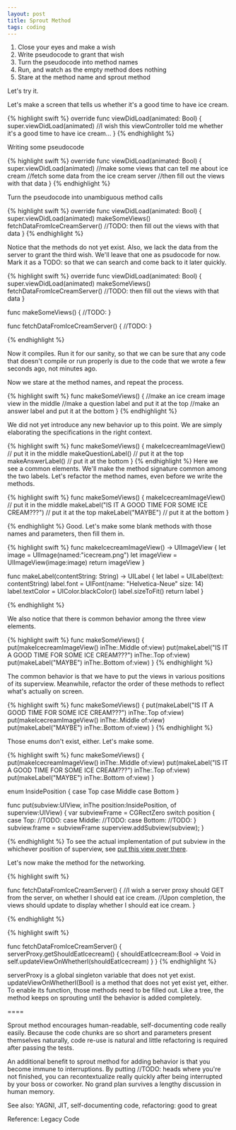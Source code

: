 ```yaml
---
layout: post
title: Sprout Method
tags: coding
---
```



1. Close your eyes and make a wish
2. Write pseudocode to grant that wish
3. Turn the pseudocode into method names
4. Run, and watch as the empty method does nothing
5. Stare at the method name and sprout method


Let's try it.

Let's make a screen that tells us whether it's a good time to have ice cream. 

{% highlight swift %}
override func viewDidLoad(animated: Bool) {
  super.viewDidLoad(animated)
  //I wish this viewController told me whether it's a good time to have ice cream...
}
{% endhighlight %}

Writing some pseudocode

{% highlight swift %}
override func viewDidLoad(animated: Bool) {
  super.viewDidLoad(animated)
  //make some views that can tell me about ice cream
  //fetch some data from the ice cream server
  //then fill out the views with that data
}
{% endhighlight %}

Turn the pseudocode into unambiguous method calls

{% highlight swift %}
override func viewDidLoad(animated: Bool) {
  super.viewDidLoad(animated)
  makeSomeViews()
  fetchDataFromIceCreamServer()
  //TODO: then fill out the views with that data
}
{% endhighlight %}

Notice that the methods do not yet exist. Also, we lack the data from the server to grant the third wish. We'll leave that one as psudocode for now. Mark it as a TODO: so that we can search and come back to it later quickly.

{% highlight swift %}
override func viewDidLoad(animated: Bool) {
  super.viewDidLoad(animated)
  makeSomeViews()
  fetchDataFromIceCreamServer()
  //TODO: then fill out the views with that data
}

func makeSomeViews() {
  //TODO:
}

func fetchDataFromIceCreamServer() {
  //TODO:
}

{% endhighlight %}

Now it compiles. Run it for our sanity, so that we can be sure that any code that doesn't compile or run properly is due to the code that we wrote a few seconds ago, not minutes ago.

Now we stare at the method names, and repeat the process.

{% highlight swift %}
func makeSomeViews() {
  //make an ice cream image view in the middle
  //make a question label and put it at the top
  //make an answer label and put it at the bottom
}
{% endhighlight %}

We did not yet introduce any new behavior up to this point. We are simply elaborating the specifications in the right context.

{% highlight swift %}
func makeSomeViews() {
  makeIcecreamImageView() // put it in the middle
  makeQuestionLabel() // put it at the top
  makeAnswerLabel() 	// put it at the bottom
}
{% endhighlight %}
Here we see a common elements. We'll make the method signature common among the two labels. Let's refactor the method names, even before we write the methods.

{% highlight swift %}
func makeSomeViews() {
  makeIcecreamImageView() // put it in the middle
  makeLabel("IS IT A GOOD TIME FOR SOME ICE CREAM???") // put it at the top
  makeLabel("MAYBE") 	// put it at the bottom
}

{% endhighlight %}
Good. Let's make some blank methods with those names and parameters, then fill them in.

{% highlight swift %}
func makeIcecreamImageView() -> UIImageView {
  let image = UIImage(named:"icecream.png")
  let imageView = UIImageView(image:image)
  return imageView
}

func makeLabel(contentString: String) -> UILabel {
  let label = UILabel(text: contentString)
  label.font = UIFont(name: "Helvetica-Neue" size: 14)
  label.textColor = UIColor.blackColor()
  label.sizeToFit()
  return label
} 

{% endhighlight %}

We also notice that there is common behavior among the three view elements.

{% highlight swift %}
func makeSomeViews() {
  put(makeIcecreamImageView() 
    inThe:.Middle of:view)
  put(makeLabel("IS IT A GOOD TIME FOR SOME ICE CREAM???") 
    inThe:.Top of:view)
  put(makeLabel("MAYBE") 
    inThe:.Bottom of:view)
}
{% endhighlight %}

The common behavior is that we have to put the views in various positions of its superview. Meanwhile, refactor the order of these methods to reflect what's actually on screen.

{% highlight swift %}
func makeSomeViews() {
  put(makeLabel("IS IT A GOOD TIME FOR SOME ICE CREAM???") 
    inThe:.Top of:view)
  put(makeIcecreamImageView() 
    inThe:.Middle of:view)
  put(makeLabel("MAYBE") 
    inThe:.Bottom of:view)
}
{% endhighlight %}

Those enums don't exist, either. Let's make some.

{% highlight swift %}
func makeSomeViews() {
  put(makeIcecreamImageView()
    inThe:.Middle of:view)
  put(makeLabel("IS IT A GOOD TIME FOR SOME ICE CREAM???") 
    inThe:.Top of:view)
  put(makeLabel("MAYBE") 
    inThe:.Bottom of:view)
}

enum InsidePosition {
  case Top
  case Middle
  case Bottom
}

func put(subview:UIView, inThe position:InsidePosition, of superview:UIView) {
  var subviewFrame = CGRectZero
  switch position {
    case Top:
    //TODO:
    case Middle:
    //TODO:
    case Bottom:
    //TODO:
  }
  subview.frame = subviewFrame
  superview.addSubview(subview);
}

{% endhighlight %}
To see the actual implementation of put subview in the whichever position of superview, see [put this view over there](/put).

Let's now make the method for the networking.

{% highlight swift %}

func fetchDataFromIceCreamServer() {
  //I wish a server proxy should GET from the server, on whether I should eat ice cream.
  //Upon completion, the views should update to display whether I should eat ice cream.
}

{% endhighlight %}

{% highlight swift %}

func fetchDataFromIceCreamServer() {
  serverProxy.getShouldEatIcecream() {
    shouldEatIcecream:Bool -> Void in
    self.updateViewOnWhetherI(shouldEatIcecream)
	}
}
{% endhighlight %}

serverProxy is a global singleton variable that does not yet exist. updateViewOnWhetherI(Bool) is a method that does not yet exist yet, either. To enable its function, those methods need to be filled out. Like a tree, the method keeps on sprouting until the behavior is added completely. 

====

Sprout method encourages human-readable, self-documenting code really easily. Because the code chunks are so short and parameters present themselves naturally, code re-use is natural and little refactoring is required after passing the tests. 

An additional benefit to sprout method for adding behavior is that you become immune to interruptions. By putting //TODO: heads where you're not finished, you can recontextualize really quickly after being interrupted by your boss or coworker. No grand plan survives a lengthy discussion in human memory.


See also: YAGNI, JIT, self-documenting code, refactoring: good to great

Reference: Legacy Code
